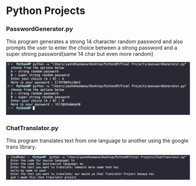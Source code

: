 # Python Projects

### PasswordGenerator.py
This program generates a strong 14 character random password and also prompts the user to enter the choice between a strong password and a super strong password(same 14 char but even more random)


![PasswordGenerator.py Output](Screenshots/Pass.png)



### ChatTranslator.py
This program translates text from one language to another using the google trans library.


![ChatTranslator.py Output](Screenshots/Chat.png)



###
